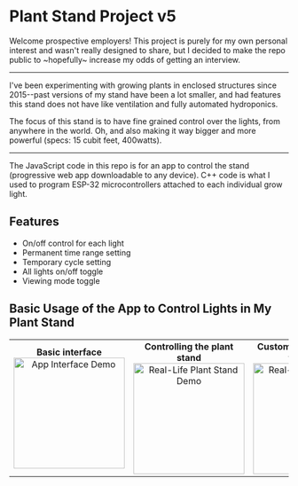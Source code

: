 # Plant Stand Project v5

Welcome prospective employers! This project is purely for my own personal interest and wasn't really designed to share, but I decided to make the repo public to ~hopefully~ increase my odds of getting an interview.

---

I've been experimenting with growing plants in enclosed structures since 2015--past versions of my stand have been a lot smaller, and had features this stand does not have like ventilation and fully automated hydroponics.

The focus of this stand is to have fine grained control over the lights, from anywhere in the world. Oh, and also making it way bigger and more powerful (specs: 15 cubit feet, 400watts).

---
The JavaScript code in this repo is for an app to control the stand (progressive web app downloadable to any device). C++ code is what I used to program ESP-32 microcontrollers attached to each individual grow light.

## Features
- On/off control for each light
- Permanent time range setting
- Temporary cycle setting
- All lights on/off toggle
- Viewing mode toggle

## Basic Usage of the App to Control Lights in My Plant Stand

<table>
  <tr>
    <td align="center">
      <strong>Basic interface</strong><br>
      <img src="./assets/basicdemogif.gif" width="200" alt="App Interface Demo">
    </td>
    <td align="center">
      <strong>Controlling the plant stand</strong><br>
      <img src="./assets/irldemo.gif" width="200" alt="Real-Life Plant Stand Demo">
    </td>
    <td align="center">
      <strong>Custom circuits to hack the lights</strong><br>
      <img src="./assets/circuits.gif" width="200" alt="Real-Life Plant Stand Demo">
    </td>
  </tr>
</table>